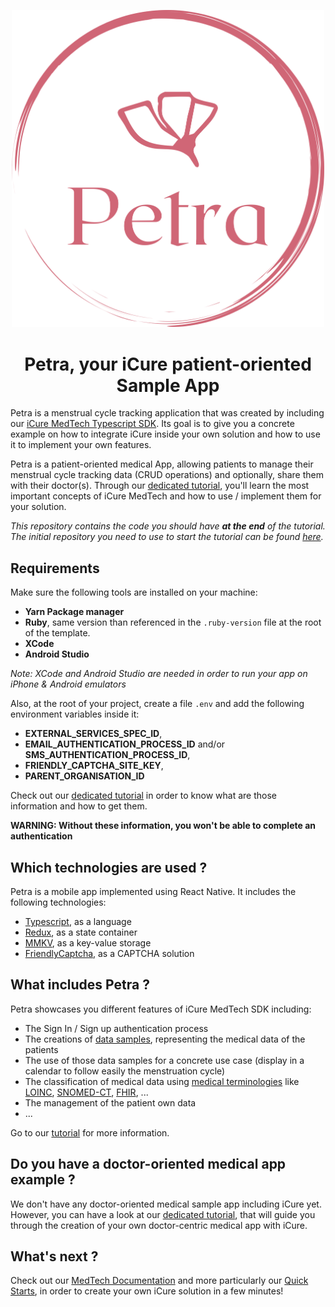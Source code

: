 <p align="center">
    <a href="https://docs.icure.com/sdks/tutorial/petra/foreword">
        <img alt="icure-your-data-platform-for-medtech-and-ehr" src="./petra_logo.svg" width="500">
    </a>
    <h1 align="center">Petra, your iCure patient-oriented Sample App</h1>
</p>


Petra is a menstrual cycle tracking application that was created by including our [iCure MedTech Typescript SDK](https://github.com/icure/icure-medical-device-js-sdk). Its goal is to give you a concrete example on how to integrate iCure inside your own solution and how to use it to implement your own features. 

Petra is a patient-oriented medical App, allowing patients to manage their menstrual cycle tracking data (CRUD operations) and optionally, share them with their doctor(s). Through our [dedicated tutorial](https://docs.icure.com/sdks/tutorial/petra/foreword), you'll learn the most important concepts of iCure MedTech and how to use / implement them for your solution. 


*This repository contains the code you should have __at the end__ of the tutorial. The initial repository you need to use to start the tutorial can be found [here](https://github.com/icure/icure-medical-device-react-native-app-tutorial-template).*


## Requirements 
Make sure the following tools are installed on your machine: 
- **Yarn Package manager**
- **Ruby**, same version than referenced in the `.ruby-version` file at the root of the template. 
- **XCode**
- **Android Studio**

*Note: XCode and Android Studio are needed in order to run your app on iPhone & Android emulators*

Also, at the root of your project, create a file `.env` and add the following environment variables inside it:
- **EXTERNAL_SERVICES_SPEC_ID**,
- **EMAIL_AUTHENTICATION_PROCESS_ID** and/or **SMS_AUTHENTICATION_PROCESS_ID**,
- **FRIENDLY_CAPTCHA_SITE_KEY**,
- **PARENT_ORGANISATION_ID**

Check out our [dedicated tutorial](https://docs.icure.com/sdks/tutorial/petra/foreword) in order to know what are those information and how to get them.

**WARNING: Without these information, you won't be able to complete an authentication**


## Which technologies are used ?
Petra is a mobile app implemented using React Native. It includes the following technologies: 
- [Typescript](https://www.typescriptlang.org/docs/handbook/typescript-from-scratch.html), as a language
- [Redux](https://redux.js.org/introduction/getting-started), as a state container
- [MMKV](https://github.com/Tencent/MMKV), as a key-value storage
- [FriendlyCaptcha](https://friendlycaptcha.com/), as a CAPTCHA solution


## What includes Petra ? 
Petra showcases you different features of iCure MedTech SDK including: 
- The Sign In / Sign up authentication process
- The creations of [data samples](https://docs.icure.com/sdks/glossary#data-sample), representing the medical data of the patients 
- The use of those data samples for a concrete use case (display in a calendar to follow easily the menstruation cycle)
- The classification of medical data using [medical terminologies](https://docs.icure.com/sdks/glossary#terminologies) like [LOINC](https://loinc.org/), [SNOMED-CT](https://www.snomed.org/), [FHIR](https://www.hl7.org/fhir/), ...
- The management of the patient own data
- ... 

Go to our [tutorial](https://docs.icure.com/sdks/tutorial/petra/foreword) for more information. 


## Do you have a doctor-oriented medical app example ? 
We don't have any doctor-oriented medical sample app including iCure yet. 
However, you can have a look at our [dedicated tutorial](https://docs.icure.com/sdks/tutorial/), that will guide you through the creation of your own doctor-centric medical app with iCure. 


## What's next ? 
Check out our [MedTech Documentation](https://docs.icure.com/sdks/tutorial/petra/foreword) and more particularly our [Quick Starts](https://docs.icure.com/sdks/quick-start/), in order to create your own iCure solution in a few minutes! 
